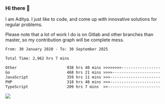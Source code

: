 ### Hi there 👋

I am Aditya. I just like to code, and come up with innovative solutions for regular problems.

Please note that a lot of work I do is on Gitlab and other branches than master, so my contribution graph will be complete mess.

<!--START_SECTION:waka-->

```txt
From: 30 January 2020 - To: 30 September 2025

Total Time: 2,962 hrs 7 mins

Other                      938 hrs 40 mins >>>>>>>>-----------------   31.69 %
Go                         468 hrs 21 mins >>>>---------------------   15.81 %
JavaScript                 359 hrs 11 mins >>>----------------------   12.13 %
PHP                        318 hrs 48 mins >>>----------------------   10.76 %
TypeScript                 209 hrs 7 mins  >>-----------------------   07.06 %
```

<!--END_SECTION:waka-->

![](https://komarev.com/ghpvc/?username=BrainBuzzer)
